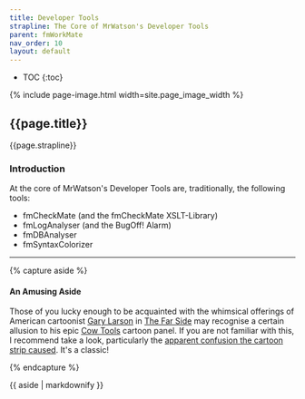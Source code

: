 ```yaml
---
title: Developer Tools
strapline: The Core of MrWatson's Developer Tools
parent: fmWorkMate
nav_order: 10
layout: default
---
```

- TOC
{:toc}

{% include page-image.html width=site.page_image_width %}

## {{page.title}}

{{page.strapline}}



### Introduction

At the core of MrWatson's Developer Tools are, traditionally, the following tools:

- fmCheckMate (and the fmCheckMate XSLT-Library)
- fmLogAnalyser (and the BugOff! Alarm)
- fmDBAnalyser
- fmSyntaxColorizer

---

{% capture aside %}

#### An Amusing Aside

Those of you lucky enough to be acquainted with the whimsical  offerings of American cartoonist [Gary Larson](https://g.co/kgs/511ZGgU) in [The Far Side](https://www.thefarside.com/) may recognise a certain allusion to his epic [Cow Tools](https://en.wikipedia.org/wiki/Cow_tools#/media/File:Cow_Tools_cartoon.png) cartoon panel. If you are not familiar with this, I recommend take a look, particularly the [apparent confusion the cartoon strip caused](https://en.wikipedia.org/wiki/The_Prehistory_of_The_Far_Side#Part_4:_Stimulus.E2.80.93Response:~:text=a%20few%20of%20his%20cartoons%20were%20controversial%20simply%20because%20they%20were%20hard%20to%20understand.%20a%20particular%20example%20was%20%22cow%20tools%2C%22). It's a classic!

{% endcapture %}<section class="fullwidth">{{ aside | markdownify }}</section>

